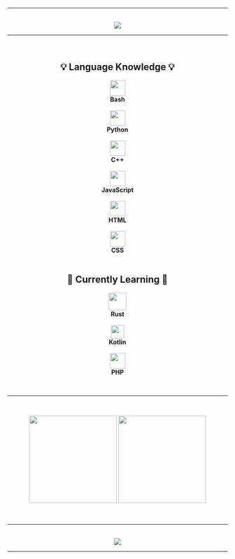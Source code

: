 <hr>
  <p align="center">
    <br>
    <img src="https://readme-typing-svg.herokuapp.com?color=%ff77ff88&lines=Welcome+to+my+Profile+:D&center=true">
  </p>
<b><hr>
  <br><h2 align="center">💡 Language Knowledge 💡</h2>
    <p align="center">
      <img src="https://cdn.jsdelivr.net/gh/devicons/devicon/icons/bash/bash-original.svg" style="width: 35px; height: 35px;"/><br>
      Bash<br><br>
      <img src="https://cdn.jsdelivr.net/gh/devicons/devicon/icons/python/python-original.svg" style="width: 35px; height: 35px;"/><br>
      Python<br><br>
      <img src="https://cdn.jsdelivr.net/gh/devicons/devicon/icons/cplusplus/cplusplus-original.svg" style="width: 35px; height: 35px;"/><br>
      C++<br><br>
      <img src="https://cdn.jsdelivr.net/gh/devicons/devicon/icons/javascript/javascript-original.svg" style="width: 35px; height: 35px;"/><br>
      JavaScript<br><br>
      <img src="https://cdn.jsdelivr.net/gh/devicons/devicon/icons/html5/html5-original.svg" style="width: 35px; height: 35px;"/><br>
      HTML<br><br>
      <img src="https://cdn.jsdelivr.net/gh/devicons/devicon/icons/css3/css3-original.svg" style="width: 35px; height: 35px;"/><br>
      CSS<br><br>
    </p>
  <h2 align="center">🚀 Currently Learning 🚀</h2>
    <p align="center">
      <img src="https://cdn.jsdelivr.net/gh/devicons/devicon/icons/rust/rust-plain.svg" style="width: 40px; height: 40px;"/><br>
      Rust<br><br>
      <img src="https://cdn.jsdelivr.net/gh/devicons/devicon/icons/kotlin/kotlin-original.svg" style="width: 30px; height: 30px;"/><br>
      Kotlin<br><br>
      <img src="https://cdn.jsdelivr.net/gh/devicons/devicon/icons/php/php-original.svg" style="width: 35px; height: 35px;"/><br>
      PHP<br>
    </p><br>
<hr></b>
  <br><p align="center">
    <img src="https://github-readme-stats.vercel.app/api?username=K1llf0rce&show_icons=true&theme=dark&hide_border=true" height="200">
    <img src="https://github-readme-stats.vercel.app/api/top-langs/?username=K1llf0rce&theme=dark&hide_border=true" height="200">
  </p><br>
<hr>
  <p align="center">
    <br>
    <img src="https://readme-typing-svg.herokuapp.com?color=%ff77ff88&lines=GNU%2FLinux+%3C3&center=true">
  </p>
<hr>
